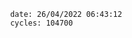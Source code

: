 

                date: 26/04/2022 06:43:12
                cycles: 104700

                         